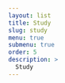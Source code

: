 ```yaml
---
layout: list
title: Study
slug: study
menu: true
submenu: true
order: 5
description: >
  Study
---
```

